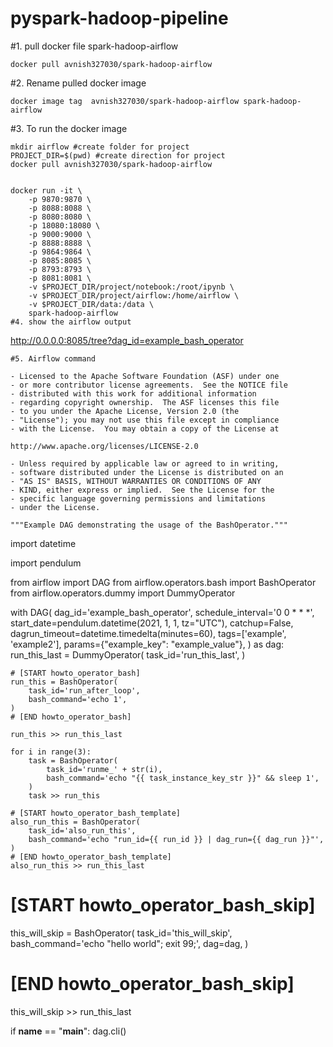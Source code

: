 # pyspark-hadoop-pipeline

#1. pull docker file spark-hadoop-airflow
```
docker pull avnish327030/spark-hadoop-airflow
```
#2. Rename pulled docker image
```
docker image tag  avnish327030/spark-hadoop-airflow spark-hadoop-airflow
```
#3. To run the docker image

```
mkdir airflow #create folder for project
PROJECT_DIR=$(pwd) #create direction for project
docker pull avnish327030/spark-hadoop-airflow


docker run -it \
    -p 9870:9870 \
    -p 8088:8088 \
    -p 8080:8080 \
    -p 18080:18080 \
    -p 9000:9000 \
    -p 8888:8888 \
    -p 9864:9864 \
    -p 8085:8085 \
    -p 8793:8793 \
    -p 8081:8081 \
    -v $PROJECT_DIR/project/notebook:/root/ipynb \
    -v $PROJECT_DIR/project/airflow:/home/airflow \
    -v $PROJECT_DIR/data:/data \
    spark-hadoop-airflow
#4. show the airflow output
```
http://0.0.0.0:8085/tree?dag_id=example_bash_operator
```
#5. Airflow command 

- Licensed to the Apache Software Foundation (ASF) under one
- or more contributor license agreements.  See the NOTICE file
- distributed with this work for additional information
- regarding copyright ownership.  The ASF licenses this file
- to you under the Apache License, Version 2.0 (the
- "License"); you may not use this file except in compliance
- with the License.  You may obtain a copy of the License at

http://www.apache.org/licenses/LICENSE-2.0

- Unless required by applicable law or agreed to in writing,
- software distributed under the License is distributed on an
- "AS IS" BASIS, WITHOUT WARRANTIES OR CONDITIONS OF ANY
- KIND, either express or implied.  See the License for the
- specific language governing permissions and limitations
- under the License.

"""Example DAG demonstrating the usage of the BashOperator."""
```
import datetime

import pendulum

from airflow import DAG
from airflow.operators.bash import BashOperator
from airflow.operators.dummy import DummyOperator

with DAG(
    dag_id='example_bash_operator',
    schedule_interval='0 0 * * *',
    start_date=pendulum.datetime(2021, 1, 1, tz="UTC"),
    catchup=False,
    dagrun_timeout=datetime.timedelta(minutes=60),
    tags=['example', 'example2'],
    params={"example_key": "example_value"},
) as dag:
    run_this_last = DummyOperator(
        task_id='run_this_last',
    )

    # [START howto_operator_bash]
    run_this = BashOperator(
        task_id='run_after_loop',
        bash_command='echo 1',
    )
    # [END howto_operator_bash]

    run_this >> run_this_last

    for i in range(3):
        task = BashOperator(
            task_id='runme_' + str(i),
            bash_command='echo "{{ task_instance_key_str }}" && sleep 1',
        )
        task >> run_this

    # [START howto_operator_bash_template]
    also_run_this = BashOperator(
        task_id='also_run_this',
        bash_command='echo "run_id={{ run_id }} | dag_run={{ dag_run }}"',
    )
    # [END howto_operator_bash_template]
    also_run_this >> run_this_last

# [START howto_operator_bash_skip]
this_will_skip = BashOperator(
    task_id='this_will_skip',
    bash_command='echo "hello world"; exit 99;',
    dag=dag,
)
# [END howto_operator_bash_skip]
this_will_skip >> run_this_last

if __name__ == "__main__":
    dag.cli()
    
```
